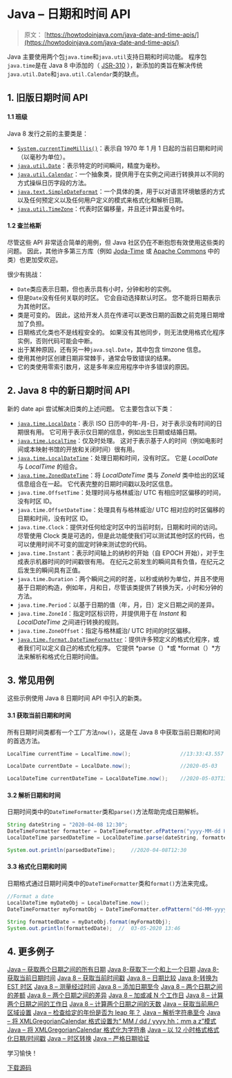 # Java – 日期和时间 API

> 原文： [https://howtodoinjava.com/java-date-and-time-apis/](https://howtodoinjava.com/java-date-and-time-apis/)

Java 主要使用两个包`java.time`和`java.util`支持日期和时间功能。 程序包`java.time`是在 Java 8 中添加的（ [JSR-310](https://jcp.org/en/jsr/detail?id=310) ），新添加的类旨在解决传统`java.util.Date`和`java.util.Calendar`类的缺点。

## 1\. 旧版日期时间 API

#### 1.1 班级

Java 8 发行之前的主要类是：

*   [`System.currentTimeMillis()`](https://docs.oracle.com/javase/7/docs/api/java/lang/System.html#currentTimeMillis())：表示自 1970 年 1 月 1 日起的当前日期和时间（以毫秒为单位）。
*   [`java.util.Date`](https://docs.oracle.com/javase/7/docs/api/java/util/Date.html)：表示特定的时间瞬间，精度为毫秒。
*   [`java.util.Calendar`](https://docs.oracle.com/javase/7/docs/api/java/util/Calendar.html)：一个抽象类，提供用于在实例之间进行转换并以不同的方式操纵日历字段的方法。
*   [`java.text.SimpleDateFormat`](https://docs.oracle.com/javase/7/docs/api/java/text/SimpleDateFormat.html)：一个具体的类，用于以对语言环境敏感的方式以及任何预定义以及任何用户定义的模式来格式化和解析日期。
*   [`java.util.TimeZone`](https://docs.oracle.com/javase/7/docs/api/java/util/TimeZone.html)：代表时区偏移量，并且还计算出夏令时。

#### 1.2 查兰格斯

尽管这些 API 非常适合简单的用例，但 Java 社区仍在不断抱怨有效使用这些类的问题。 因此，其他许多第三方库（例如 [Joda-Time](https://www.joda.org/joda-time/) 或 [Apache Commons](https://commons.apache.org/) 中的类）也更加受欢迎。

很少有挑战：

*   `Date`类应表示日期，但也表示具有小时，分钟和秒的实例。
*   但是`Date`没有任何关联的时区。 它会自动选择默认时区。 您不能将日期表示为其他时区。
*   类是可变的。 因此，这给开发人员在传递可以更改日期的函数之前克隆日期增加了负担。
*   日期格式化类也不是线程安全的。 如果没有其他同步，则无法使用格式化程序实例，否则代码可能会中断。
*   出于某种原因，还有另一种`java.sql.Date`，其中包含 timzone 信息。
*   使用其他时区创建日期非常棘手，通常会导致错误的结果。
*   它的类使用零索引数月，这是多年来应用程序中许多错误的原因。

## 2\. Java 8 中的新日期时间 API

新的 date api 尝试解决旧类的上述问题。 它主要包含以下类：

*   [`java.time.LocalDate`](https://howtodoinjava.com/java/date-time/compare-localdates/)：表示 ISO 日历中的年-月-日，对于表示没有时间的日期很有用。 它可用于表示仅日期的信息，例如出生日期或结婚日期。
*   [`java.time.LocalTime`](https://howtodoinjava.com/java/date-time/java-localtime/)：仅及时处理。 这对于表示基于人的时间（例如电影时间或本映射书馆的开放和关闭时间）很有用。
*   [`java.time.LocalDateTime`](https://howtodoinjava.com/java/date-time/compare-localdatetime/)：处理日期和时间，没有时区。 它是 *LocalDate* 与 *LocalTime* 的组合。
*   [`java.time.ZonedDateTime`](https://howtodoinjava.com/java/date-time/zoneddatetime-comparison/)：将 *LocalDateTime* 类与 *ZoneId* 类中给出的区域信息组合在一起。 它代表完整的日期时间戳以及时区信息。
*   `java.time.OffsetTime`：处理时间与格林威治/ UTC 有相应时区偏移的时间，没有时区 ID。
*   `java.time.OffsetDateTime`：处理具有与格林威治/ UTC 相对应的时区偏移的日期和时间，没有时区 ID。
*   `java.time.Clock`：提供对任何给定时区中的当前时刻，日期和时间的访问。 尽管使用 Clock 类是可选的，但是此功能使我们可以测试其他时区的代码，也可以使用时间不可变的固定时钟来测试您的代码。
*   `java.time.Instant`：表示时间轴上的纳秒的开始（自 EPOCH 开始），对于生成表示机器时间的时间戳很有用。 在纪元之前发生的瞬间具有负值，在纪元之后发生的瞬间具有正值。
*   `java.time.Duration`：两个瞬间之间的时差，以秒或纳秒为单位，并且不使用基于日期的构造，例如年，月和日，尽管该类提供了转换为天，小时和分钟的方法。
*   `java.time.Period`：以基于日期的值（年，月，日）定义日期之间的差异。
*   `java.time.ZoneId`：指定时区标识符，并提供用于在 *Instant* 和 *LocalDateTime* 之间进行转换的规则。
*   `java.time.ZoneOffset`：指定与格林威治/ UTC 时间的时区偏移。
*   [`java.time.format.DateTimeFormatter`](https://howtodoinjava.com/java/date-time/java8-datetimeformatter-example/)：提供许多预定义的格式化程序，或者我们可以定义自己的格式化程序。 它提供 *parse（）*或 *format（）*方法来解析和格式化日期时间值。

## 3\. 常见用例

这些示例使用 Java 8 日期时间 API 中引入的新类。

#### 3.1 获取当前日期和时间

所有日期时间类都有一个工厂方法`now()`，这是在 Java 8 中获取当前日期和时间的首选方法。

```java
LocalTime currentTime = LocalTime.now();				//13:33:43.557

LocalDate currentDate = LocalDate.now();				//2020-05-03

LocalDateTime currentDateTime = LocalDateTime.now();	//2020-05-03T13:33:43.557

```

#### 3.2 解析日期和时间

日期时间类中的`DateTimeFormatter`类和`parse()`方法帮助完成日期解析。

```java
String dateString = "2020-04-08 12:30";
DateTimeFormatter formatter = DateTimeFormatter.ofPattern("yyyy-MM-dd HH:mm");
LocalDateTime parsedDateTime = LocalDateTime.parse(dateString, formatter);

System.out.println(parsedDateTime);		//2020-04-08T12:30

```

#### 3.3 格式化日期和时间

日期格式通过日期时间类中的`DateTimeFormatter`类和`format()`方法来完成。

```java
//Format a date
LocalDateTime myDateObj = LocalDateTime.now();
DateTimeFormatter myFormatObj = DateTimeFormatter.ofPattern("dd-MM-yyyy HH:mm");

String formattedDate = myDateObj.format(myFormatObj);
System.out.println(formattedDate);	//	03-05-2020 13:46

```

## 4\. 更多例子

[Java – 获取两个日期之间的所有日期](https://howtodoinjava.com/java/date-time/dates-between-two-dates/)
[Java 8-获取下一个和上一个日期](https://howtodoinjava.com/java/date-time/java8-next-previous-date/)
[Java 8-获取当前日期时间](https://howtodoinjava.com/java/date-time/current-date-time/)
[Java 8 – 获取当前时间戳](https://howtodoinjava.com/java/date-time/get-current-timestamp/)
[Java 8 – 日期比较](https://howtodoinjava.com/java/date-time/compare-dates/)
[Java 8-转换为 EST 时区](https://howtodoinjava.com/java/date-time/convert-date-time-to-est-est5edt/)
[Java 8 – 测量经过时间](https://howtodoinjava.com/java/date-time/execution-elapsed-time/)
[Java 8 – 添加日期至今](https://howtodoinjava.com/java/date-time/add-days-to-date-localdatetime/)
[Java 8 – 两个日期之间的差额](https://howtodoinjava.com/java/date-time/duration-between-two-dates/)
[Java 8 – 两个日期之间的差异](https://howtodoinjava.com/java/date-time/calculate-difference-between-two-dates-in-java/)
[Java 8 – 加或减 N 个工作日](https://howtodoinjava.com/java/date-time/add-subtract-business-days/)
[Java 8 – 计算两个日期之间的工作日](https://howtodoinjava.com/java/date-time/calculate-business-days/)
[Java 8 – 计算两个日期之间的天数](https://howtodoinjava.com/java/date-time/calculate-days-between-dates/)
[Java – 获取当前用户区域设置](https://howtodoinjava.com/java/date-time/how-to-get-current-user-locale-in-java/)
[Java – 检查给定的年份是否为 leap 年？](https://howtodoinjava.com/java/date-time/check-leap-year/)
[Java – 解析字符串至今](https://howtodoinjava.com/java/date-time/java-parse-string-to-date/)
[Java – 将 XMLGregorianCalendar 格式设置为“ MM / dd / yyyy hh：mm a z”模式](https://howtodoinjava.com/java/date-time/format-xmlgregoriancalendar-to-date-pattern/)
[Java – 将 XMLGregorianCalendar 格式化为字符串](https://howtodoinjava.com/java/date-time/xmlgregoriancalendar-date-string-example/)
[Java – 以 12 小时格式格式化日期/时间戳](https://howtodoinjava.com/java/date-time/format-time-12-hours-pattern/)
[Java – 时区转换](https://howtodoinjava.com/java/date-time/convert-date-between-timezones/)
[Java – 严格日期验证](https://howtodoinjava.com/java/date-time/strict-date-validation-simpledateformat-setlenient/)

学习愉快！

[下载源码](https://github.com/lokeshgupta1981/Core-Java/tree/master/src/com/howtodoinjava/core/datetime)